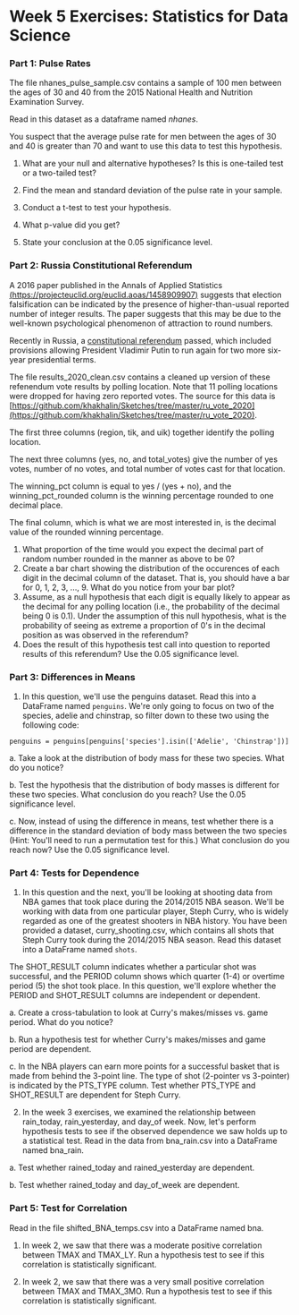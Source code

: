 # Week 5 Exercises: Statistics for Data Science

### Part 1: Pulse Rates
The file nhanes_pulse_sample.csv contains a sample of 100 men between the ages of 30 and 40 from the 2015 National Health and Nutrition Examination Survey.

Read in this dataset as a dataframe named *nhanes*.

You suspect that the average pulse rate for men between the ages of 30 and 40 is greater than 70 and want to use this data to test this hypothesis.

1. What are your null and alternative hypotheses? Is this is one-tailed test or a two-tailed test?

2. Find the mean and standard deviation of the pulse rate in your sample.

3. Conduct a t-test to test your hypothesis.

4. What p-value did you get?

5. State your conclusion at the 0.05 significance level.

### Part 2: Russia Constitutional Referendum

A 2016 paper published in the Annals of Applied Statistics [(https://projecteuclid.org/euclid.aoas/1458909907)](https://projecteuclid.org/euclid.aoas/1458909907)  suggests that election falsification can be indicated by the presence of higher-than-usual reported number of integer results. The paper suggests that this may be due to the well-known psychological phenomenon of attraction to round numbers.

Recently in Russia, a [constitutional referendum](https://en.wikipedia.org/wiki/2020_Russian_constitutional_referendum) passed, which included provisions allowing President Vladimir Putin to run again for two more six-year presidential terms.

The file results_2020_clean.csv contains a cleaned up version of these refenendum vote results by polling location. Note that 11 polling locations were dropped for having zero reported votes. The source for this data is [https://github.com/khakhalin/Sketches/tree/master/ru_vote_2020](https://github.com/khakhalin/Sketches/tree/master/ru_vote_2020).

The first three columns (region, tik, and uik) together identify the polling location.

The next three columns (yes, no, and total_votes) give the number of yes votes, number of no votes, and total number of votes cast for that location.

The winning_pct column is equal to yes / (yes + no), and the winning_pct_rounded column is the winning percentage rounded to one decimal place.

The final column, which is what we are most interested in, is the decimal value of the rounded winning percentage.

1. What proportion of the time would you expect the decimal part of random number rounded in the manner as above to be 0?
2. Create a bar chart showing the distribution of the occurences of each digit in the decimal column of the dataset. That is, you should have a bar for 0, 1, 2, 3, ..., 9. What do you notice from your bar plot?
3. Assume, as a null hypothesis that each digit is equally likely to appear as the decimal for any polling location (i.e., the probability of the decimal being 0 is 0.1). Under the assumption of this null hypothesis, what is the probability of seeing as extreme a proportion of 0's in the decimal position as was observed in the referendum?
4. Does the result of this hypothesis test call into question to reported results of this referendum? Use the 0.05 significance level.

### Part 3: Differences in Means
1. In this question, we'll use the penguins dataset. Read this into a DataFrame named `penguins`. We're only going to focus on two of the species, adelie and chinstrap, so filter down to these two using the following code:
```
penguins = penguins[penguins['species'].isin(['Adelie', 'Chinstrap'])]
```
a. Take a look at the distribution of body mass for these two species. What do you notice?

b. Test the hypothesis that the distribution of body masses is different for these two species. What conclusion do you reach? Use the 0.05 significance level.

c. Now, instead of using the difference in means, test whether there is a difference in the standard deviation of body mass between the two species (Hint: You'll need to run a permutation test for this.) What conclusion do you reach now? Use the 0.05 significance level.


### Part 4: Tests for Dependence
1. In this question and the next, you'll be looking at shooting data from NBA games that took place during the 2014/2015 NBA season. We'll be working with data from one particular player, Steph Curry, who is widely regarded as one of the greatest shooters in NBA history. You have been provided a dataset, curry_shooting.csv, which contains all shots that Steph Curry took during the 2014/2015 NBA season. Read this dataset into a DataFrame named `shots`.

The SHOT_RESULT column indicates whether a particular shot was successful, and the PERIOD column shows which quarter (1-4) or overtime period (5) the shot took place. In this question, we'll explore whether the PERIOD and SHOT_RESULT columns are independent or dependent.

a. Create a cross-tabulation to look at Curry's makes/misses vs. game period. What do you notice?

b. Run a hypothesis test for whether Curry's makes/misses and game period are dependent.

c. In the NBA players can earn more points for a successful basket that is made from behind the 3-point line. The type of shot (2-pointer vs 3-pointer) is indicated by the PTS_TYPE column. Test whether PTS_TYPE and SHOT_RESULT are dependent for Steph Curry.

2. In the week 3 exercises, we examined the relationship between rain_today, rain_yesterday, and day_of week. Now, let's perform hypothesis tests to see if the observed dependence we saw holds up to a statistical test. Read in the data from bna_rain.csv into a DataFrame named bna_rain.

a. Test whether rained_today and rained_yesterday are dependent.

b. Test whether rained_today and day_of_week are dependent.

### Part 5: Test for Correlation
Read in the file shifted_BNA_temps.csv into a DataFrame named bna. 

1. In week 2, we saw that there was a moderate positive correlation between TMAX and TMAX_LY. Run a hypothesis test to see if this correlation is statistically significant.

2. In week 2, we saw that there was a very small positive correlation between TMAX and TMAX_3MO. Run a hypothesis test to see if this correlation is statistically significant.
